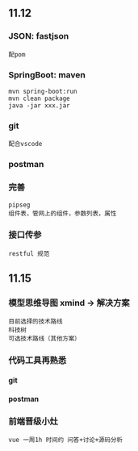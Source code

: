 ## 11.12
### JSON: fastjson
	配pom
### SpringBoot: maven
	mvn spring-boot:run
	mvn clean package
	java -jar xxx.jar
### git
	配合vscode
### postman
### 完善
	pipseg
	组件表，管网上的组件，参数列表，属性
### 接口传参
    restful 规范


## 11.15
### 模型思维导图 xmind -> 解决方案
    目前选择的技术路线
    科技树
    可选技术路线（其他方案）
### 代码工具再熟悉
#### git
#### postman 

### 前端晋级小灶
    vue 一周1h 时间约 问答+讨论+源码分析